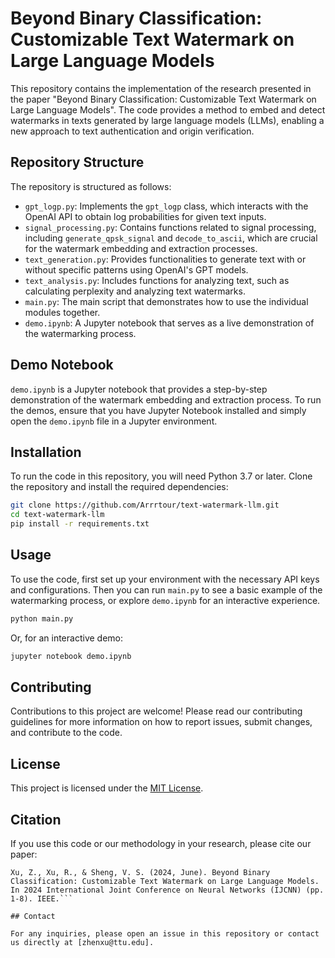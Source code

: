 # Beyond Binary Classification: Customizable Text Watermark on Large Language Models

This repository contains the implementation of the research presented in the paper "Beyond Binary Classification: Customizable Text Watermark on Large Language Models". The code provides a method to embed and detect watermarks in texts generated by large language models (LLMs), enabling a new approach to text authentication and origin verification.

## Repository Structure

The repository is structured as follows:

- `gpt_logp.py`: Implements the `gpt_logp` class, which interacts with the OpenAI API to obtain log probabilities for given text inputs.
- `signal_processing.py`: Contains functions related to signal processing, including `generate_qpsk_signal` and `decode_to_ascii`, which are crucial for the watermark embedding and extraction processes.
- `text_generation.py`: Provides functionalities to generate text with or without specific patterns using OpenAI's GPT models.
- `text_analysis.py`: Includes functions for analyzing text, such as calculating perplexity and analyzing text watermarks.
- `main.py`: The main script that demonstrates how to use the individual modules together.
- `demo.ipynb`: A Jupyter notebook that serves as a live demonstration of the watermarking process.

## Demo Notebook

`demo.ipynb` is a Jupyter notebook that provides a step-by-step demonstration of the watermark embedding and extraction process. To run the demos, ensure that you have Jupyter Notebook installed and simply open the `demo.ipynb` file in a Jupyter environment.

## Installation

To run the code in this repository, you will need Python 3.7 or later. Clone the repository and install the required dependencies:

```bash
git clone https://github.com/Arrrtour/text-watermark-llm.git
cd text-watermark-llm
pip install -r requirements.txt
```

## Usage

To use the code, first set up your environment with the necessary API keys and configurations. Then you can run `main.py` to see a basic example of the watermarking process, or explore `demo.ipynb` for an interactive experience.

```bash
python main.py
```

Or, for an interactive demo:

```bash
jupyter notebook demo.ipynb
```

## Contributing

Contributions to this project are welcome! Please read our contributing guidelines for more information on how to report issues, submit changes, and contribute to the code.

## License

This project is licensed under the [MIT License](LICENSE).

## Citation

If you use this code or our methodology in your research, please cite our paper:

```
Xu, Z., Xu, R., & Sheng, V. S. (2024, June). Beyond Binary Classification: Customizable Text Watermark on Large Language Models. In 2024 International Joint Conference on Neural Networks (IJCNN) (pp. 1-8). IEEE.```

## Contact

For any inquiries, please open an issue in this repository or contact us directly at [zhenxu@ttu.edu].
